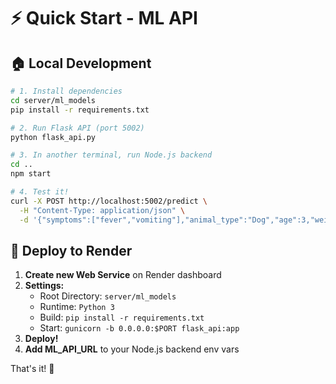 # ⚡ Quick Start - ML API

## 🏠 Local Development

```bash
# 1. Install dependencies
cd server/ml_models
pip install -r requirements.txt

# 2. Run Flask API (port 5002)
python flask_api.py

# 3. In another terminal, run Node.js backend
cd ..
npm start

# 4. Test it!
curl -X POST http://localhost:5002/predict \
  -H "Content-Type: application/json" \
  -d '{"symptoms":["fever","vomiting"],"animal_type":"Dog","age":3,"weight":20}'
```

## 🚀 Deploy to Render

1. **Create new Web Service** on Render dashboard
2. **Settings:**
   - Root Directory: `server/ml_models`
   - Runtime: `Python 3`
   - Build: `pip install -r requirements.txt`
   - Start: `gunicorn -b 0.0.0.0:$PORT flask_api:app`
3. **Deploy!**
4. **Add ML_API_URL** to your Node.js backend env vars

That's it! 🎉

